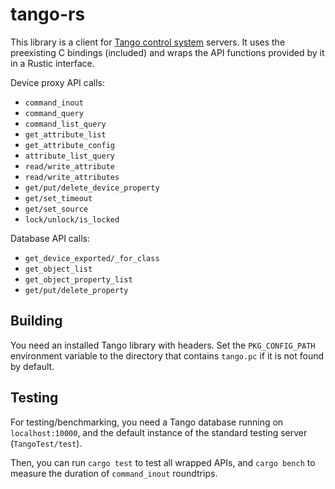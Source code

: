 # tango-rs

This library is a client for [Tango control system](http://tango-controls.org)
servers.  It uses the preexisting C bindings (included) and wraps the API
functions provided by it in a Rustic interface.

Device proxy API calls:

* `command_inout`
* `command_query`
* `command_list_query`
* `get_attribute_list`
* `get_attribute_config`
* `attribute_list_query`
* `read/write_attribute`
* `read/write_attributes`
* `get/put/delete_device_property`
* `get/set_timeout`
* `get/set_source`
* `lock/unlock/is_locked`


Database API calls:

* `get_device_exported/_for_class`
* `get_object_list`
* `get_object_property_list`
* `get/put/delete_property`

## Building

You need an installed Tango library with headers.  Set the `PKG_CONFIG_PATH`
environment variable to the directory that contains `tango.pc` if it is not
found by default.

## Testing

For testing/benchmarking, you need a Tango database running on
`localhost:10000`, and the default instance of the standard testing server
(`TangoTest/test`).

Then, you can run `cargo test` to test all wrapped APIs, and `cargo bench` to
measure the duration of `command_inout` roundtrips.
